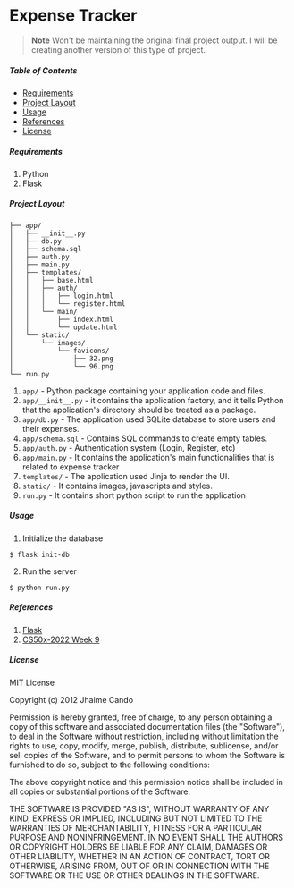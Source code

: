 # Expense Tracker

> **Note**
Won't be maintaining the original final project output. I will be creating another version of this type of project.

##### Table of Contents
- [Requirements](#requirements)
- [Project Layout](#project-layout)
- [Usage](#usage)
- [References](#references)
- [License](#license)

##### Requirements
1. Python
2. Flask

##### Project Layout

    ├── app/
    │   ├── __init__.py
    │   ├── db.py
    │   ├── schema.sql
    │   ├── auth.py
    │   ├── main.py
    │   ├── templates/
    │   │   ├── base.html
    │   │   ├── auth/
    │   │   │   ├── login.html
    │   │   │   └── register.html
    │   │   └── main/
    │   │       ├── index.html
    │   │       └── update.html
    │   └── static/
    │       └── images/
    │           └── favicons/
    │               ├── 32.png
    │               └── 96.png
    └── run.py

1. `app/` - Python package containing your application code and files.
2. `app/__init__.py` - it contains the application factory, and it tells Python that the application's directory should be treated as a package.
3. `app/db.py` - The application used SQLite database to store users and their expenses.
4. `app/schema.sql` - Contains SQL commands to create empty tables.
5. `app/auth.py` - Authentication system (Login, Register, etc)
6. `app/main.py` - It contains the application's main functionalities that is related to expense tracker
7. `templates/` - The application used Jinja to render the UI.
8. `static/` - It contains images, javascripts and styles.
9. `run.py` - It contains short python script to run the application

##### Usage
1. Initialize the database
```
$ flask init-db
```
2. Run the server
```
$ python run.py
```

##### References
1. [Flask](https://flask.palletsprojects.com/en/2.2.x/tutorial/templates/)
2. [CS50x-2022 Week 9](https://cs50.harvard.edu/x/2022/weeks/9/)


##### License

MIT License

Copyright (c) 2012 Jhaime Cando

Permission is hereby granted, free of charge, to any person obtaining a copy
of this software and associated documentation files (the "Software"), to deal
in the Software without restriction, including without limitation the rights
to use, copy, modify, merge, publish, distribute, sublicense, and/or sell
copies of the Software, and to permit persons to whom the Software is
furnished to do so, subject to the following conditions:

The above copyright notice and this permission notice shall be included in all
copies or substantial portions of the Software.

THE SOFTWARE IS PROVIDED "AS IS", WITHOUT WARRANTY OF ANY KIND, EXPRESS OR
IMPLIED, INCLUDING BUT NOT LIMITED TO THE WARRANTIES OF MERCHANTABILITY,
FITNESS FOR A PARTICULAR PURPOSE AND NONINFRINGEMENT. IN NO EVENT SHALL THE
AUTHORS OR COPYRIGHT HOLDERS BE LIABLE FOR ANY CLAIM, DAMAGES OR OTHER
LIABILITY, WHETHER IN AN ACTION OF CONTRACT, TORT OR OTHERWISE, ARISING FROM,
OUT OF OR IN CONNECTION WITH THE SOFTWARE OR THE USE OR OTHER DEALINGS IN THE
SOFTWARE.
